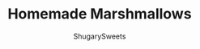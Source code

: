 ---
layout: ../../layouts/MarkdownPostLayout.astro
title: Homemade Marshmallows
author: ShugarySweets
pubDate: 2021-11-27
description: "These Homemade Marshmallows are soft, springy and taste so much better than store-bought. Best of all, they&#x27;re surprisingly easy to make with our step by step recipe!"
image_url: https://www.shugarysweets.com/wp-content/uploads/2022/04/how-to-make-marshmallows-facebook.jpg
tags: ["Basics","American"]
calories: 53
protein: 2
carbohydrates: 12
fats: 0
fiber: 0
ingredients: ["1 cup cold water, divided ","3 packages unflavored gelatin","1 ½ cups granulated sugar","1 cup light corn syrup","¼ teaspoon kosher salt","1 Tablespoon vanilla extract","¼ cup powdered sugar, divided"]
serves: 48
time: "4 hours 25 minutes"
prepTime: "2 minutes"
instructions: ["Grease a 9”x13” baking dish and dust with powdered sugar. Grease a spatula and handle. Set aside.","In the bowl of a mixer, add unflavored gelatine and ½ cup of cold water. Stir to combine. Set aside.","In a medium saucepan, add sugar, corn syrup, remaining 1/2 cup water, and kosher salt. Heat the mixture over medium heat, stirring until the sugar is dissolved.","Increase the heat to high and bring the mixture to 240℉, using a digital or candy thermometer to monitor. This process will take about 10 minutes.","Once the syrup reaches temperature, remove from heat.","With the mixer on low speed, using the whisk attachment, slowly add the syrup to the gelatine and water mixture. ","Once all the syrup has been added, turn the mixer up to high speed and let it whisk the mixture until it’s light and fluffy. This process can take about 10-12 minutes. ","During the last minute of whisking, turn the mixer speed down to medium low, and add the vanilla. Then return the mixer speed to high.","Pour the marshmallow mixture into the prepared dish. Using the greased spatula, scrape the sides of the mixing bowl to get all the marshmallow fluff. Use the spatula to spread the marshmallow fluff into an even layer.","Using wet fingertips, smooth out the top layer of marshmallow.","Sprinkle the top of the marshmallow with powdered sugar and let dry, uncovered, for 4 hours or up to overnight.","With a knife dipped into water, cut into 1” squares.","Place cut marshmallows in a bowl with powdered sugar. Toss to coat."]
nutrition: ["53 calories","12 grams carbohydrates","0 milligrams cholesterol","0 grams fat","0 grams fiber","2 grams protein","0 grams saturated fat","15 milligrams sodium","12 grams sugar","0 grams trans fat","0 grams unsaturated fat"]
---